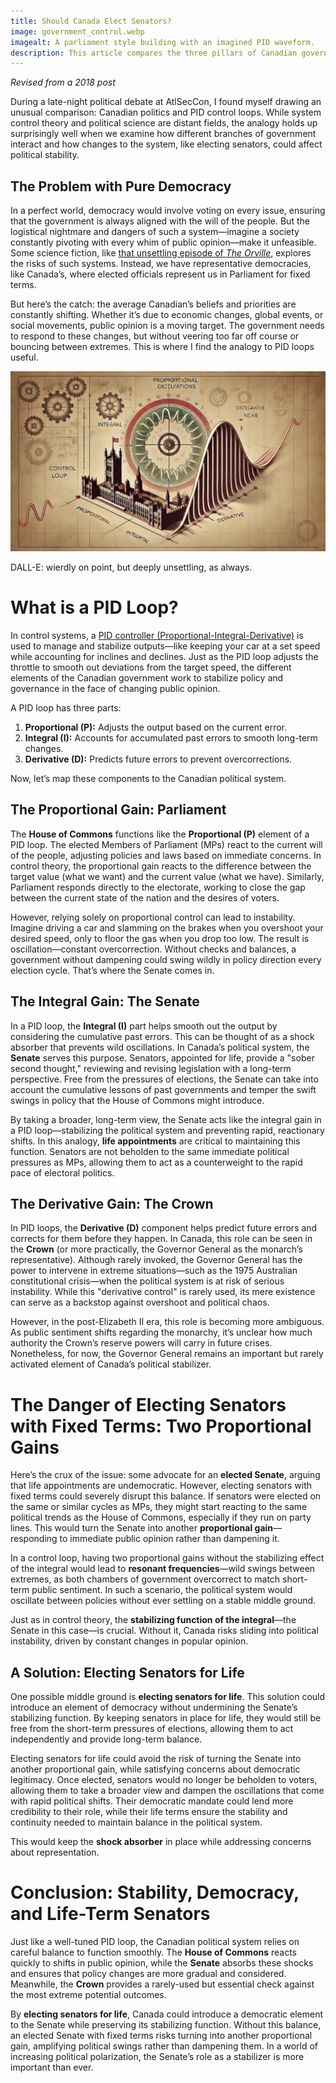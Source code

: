 ```yaml
---
title: Should Canada Elect Senators?
image: government_control.webp
imagealt: A parliament style building with an imagined PID waveform.
description: This article compares the three pillars of Canadian government to a PID controller, suggesting that an elected senate would lead to resonance.
---
```


*Revised from a 2018 post*

During a late-night political debate at AtlSecCon, I found myself drawing an unusual comparison: Canadian politics and PID control loops. While system control theory and political science are distant fields, the analogy holds up surprisingly well when we examine how different branches of government interact and how changes to the system, like electing senators, could affect political stability.

## The Problem with Pure Democracy

In a perfect world, democracy would involve voting on every issue, ensuring that the government is always aligned with the will of the people. But the logistical nightmare and dangers of such a system—imagine a society constantly pivoting with every whim of public opinion—make it unfeasible. Some science fiction, like [that unsettling episode of *The Orville*](https://orville.fandom.com/wiki/Majority_Rule), explores the risks of such systems. Instead, we have representative democracies, like Canada’s, where elected officials represent us in Parliament for fixed terms.

But here’s the catch: the average Canadian’s beliefs and priorities are constantly shifting. Whether it’s due to economic changes, global events, or social movements, public opinion is a moving target. The government needs to respond to these changes, but without veering too far off course or bouncing between extremes. This is where I find the analogy to PID loops useful.

![Canadian PID Loop](/images/government_control.webp "Canadian PID Loop")

DALL-E: wierdly on point, but deeply unsettling, as always. 

# What is a PID Loop?

In control systems, a [PID controller (Proportional-Integral-Derivative)](https://en.wikipedia.org/wiki/Proportional%E2%80%93integral%E2%80%93derivative_controller) is used to manage and stabilize outputs—like keeping your car at a set speed while accounting for inclines and declines. Just as the PID loop adjusts the throttle to smooth out deviations from the target speed, the different elements of the Canadian government work to stabilize policy and governance in the face of changing public opinion.

A PID loop has three parts:

1. **Proportional (P):** Adjusts the output based on the current error.  
2. **Integral (I):** Accounts for accumulated past errors to smooth long-term changes.  
3. **Derivative (D):** Predicts future errors to prevent overcorrections.

Now, let’s map these components to the Canadian political system.

## The Proportional Gain: Parliament

The **House of Commons** functions like the **Proportional (P)** element of a PID loop. The elected Members of Parliament (MPs) react to the current will of the people, adjusting policies and laws based on immediate concerns. In control theory, the proportional gain reacts to the difference between the target value (what we want) and the current value (what we have). Similarly, Parliament responds directly to the electorate, working to close the gap between the current state of the nation and the desires of voters.

However, relying solely on proportional control can lead to instability. Imagine driving a car and slamming on the brakes when you overshoot your desired speed, only to floor the gas when you drop too low. The result is oscillation—constant overcorrection. Without checks and balances, a government without dampening could swing wildly in policy direction every election cycle. That’s where the Senate comes in.

## The Integral Gain: The Senate

In a PID loop, the **Integral (I)** part helps smooth out the output by considering the cumulative past errors. This can be thought of as a shock absorber that prevents wild oscillations. In Canada’s political system, the **Senate** serves this purpose. Senators, appointed for life, provide a "sober second thought," reviewing and revising legislation with a long-term perspective. Free from the pressures of elections, the Senate can take into account the cumulative lessons of past governments and temper the swift swings in policy that the House of Commons might introduce.

By taking a broader, long-term view, the Senate acts like the integral gain in a PID loop—stabilizing the political system and preventing rapid, reactionary shifts. In this analogy, **life appointments** are critical to maintaining this function. Senators are not beholden to the same immediate political pressures as MPs, allowing them to act as a counterweight to the rapid pace of electoral politics.

## The Derivative Gain: The Crown

In PID loops, the **Derivative (D)** component helps predict future errors and corrects for them before they happen. In Canada, this role can be seen in the **Crown** (or more practically, the Governor General as the monarch’s representative). Although rarely invoked, the Governor General has the power to intervene in extreme situations—such as the 1975 Australian constitutional crisis—when the political system is at risk of serious instability. While this "derivative control" is rarely used, its mere existence can serve as a backstop against overshoot and political chaos.

However, in the post-Elizabeth II era, this role is becoming more ambiguous. As public sentiment shifts regarding the monarchy, it’s unclear how much authority the Crown’s reserve powers will carry in future crises. Nonetheless, for now, the Governor General remains an important but rarely activated element of Canada’s political stabilizer.

# The Danger of Electing Senators with Fixed Terms: Two Proportional Gains

Here’s the crux of the issue: some advocate for an **elected Senate**, arguing that life appointments are undemocratic. However, electing senators with fixed terms could severely disrupt this balance. If senators were elected on the same or similar cycles as MPs, they might start reacting to the same political trends as the House of Commons, especially if they run on party lines. This would turn the Senate into another **proportional gain**—responding to immediate public opinion rather than dampening it.

In a control loop, having two proportional gains without the stabilizing effect of the integral would lead to **resonant frequencies**—wild swings between extremes, as both chambers of government overcorrect to match short-term public sentiment. In such a scenario, the political system would oscillate between policies without ever settling on a stable middle ground.

Just as in control theory, the **stabilizing function of the integral**—the Senate in this case—is crucial. Without it, Canada risks sliding into political instability, driven by constant changes in popular opinion.

## A Solution: Electing Senators for Life

One possible middle ground is **electing senators for life**. This solution could introduce an element of democracy without undermining the Senate’s stabilizing function. By keeping senators in place for life, they would still be free from the short-term pressures of elections, allowing them to act independently and provide long-term balance.

Electing senators for life could avoid the risk of turning the Senate into another proportional gain, while satisfying concerns about democratic legitimacy. Once elected, senators would no longer be beholden to voters, allowing them to take a broader view and dampen the oscillations that come with rapid political shifts. Their democratic mandate could lend more credibility to their role, while their life terms ensure the stability and continuity needed to maintain balance in the political system.

This would keep the **shock absorber** in place while addressing concerns about representation.

# Conclusion: Stability, Democracy, and Life-Term Senators

Just like a well-tuned PID loop, the Canadian political system relies on careful balance to function smoothly. The **House of Commons** reacts quickly to shifts in public opinion, while the **Senate** absorbs these shocks and ensures that policy changes are more gradual and considered. Meanwhile, the **Crown** provides a rarely-used but essential check against the most extreme potential outcomes.

By **electing senators for life**, Canada could introduce a democratic element to the Senate while preserving its stabilizing function. Without this balance, an elected Senate with fixed terms risks turning into another proportional gain, amplifying political swings rather than dampening them. In a world of increasing political polarization, the Senate’s role as a stabilizer is more important than ever.

